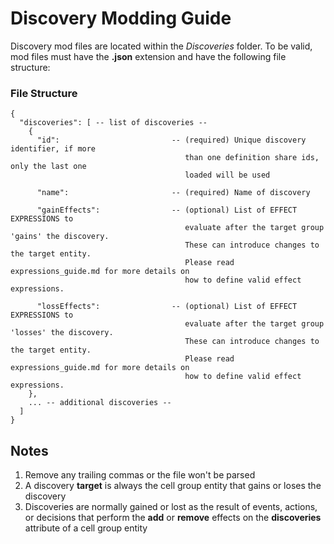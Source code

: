 # Discovery Modding Guide

Discovery mod files are located within the *Discoveries* folder. To be valid, mod files must have the **.json** extension and have the following file structure:

### File Structure

```
{
  "discoveries": [ -- list of discoveries --
    {
      "id":                         -- (required) Unique discovery identifier, if more
                                       than one definition share ids, only the last one
                                       loaded will be used

      "name":                       -- (required) Name of discovery

      "gainEffects":                -- (optional) List of EFFECT EXPRESSIONS to
                                       evaluate after the target group 'gains' the discovery.
                                       These can introduce changes to the target entity.
                                       Please read expressions_guide.md for more details on
                                       how to define valid effect expressions.

      "lossEffects":                -- (optional) List of EFFECT EXPRESSIONS to
                                       evaluate after the target group 'losses' the discovery.
                                       These can introduce changes to the target entity.
                                       Please read expressions_guide.md for more details on
                                       how to define valid effect expressions.
    },
    ... -- additional discoveries --
  ]
}
```

## Notes
1. Remove any trailing commas or the file won't be parsed
2. A discovery **target** is always the cell group entity that gains or loses the discovery
3. Discoveries are normally gained or lost as the result of events, actions, or decisions that perform the **add** or **remove** effects on the **discoveries** attribute of a cell group entity
